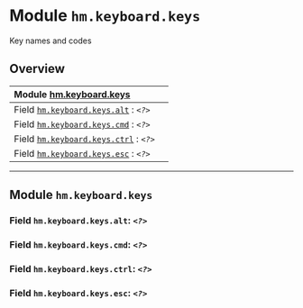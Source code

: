 # Module `hm.keyboard.keys`

Key names and codes



## Overview


| Module [hm.keyboard.keys](hm.keyboard.keys.md#module-hmkeyboardkeys) |  |
| :--- | :---
Field [`hm.keyboard.keys.alt`](hm.keyboard.keys.md#field-hmkeyboardkeysalt-) : _`<?>`_ | 
Field [`hm.keyboard.keys.cmd`](hm.keyboard.keys.md#field-hmkeyboardkeyscmd-) : _`<?>`_ | 
Field [`hm.keyboard.keys.ctrl`](hm.keyboard.keys.md#field-hmkeyboardkeysctrl-) : _`<?>`_ | 
Field [`hm.keyboard.keys.esc`](hm.keyboard.keys.md#field-hmkeyboardkeysesc-) : _`<?>`_ | 






------------------

## Module `hm.keyboard.keys`





### Field `hm.keyboard.keys.alt`: _`<?>`_





### Field `hm.keyboard.keys.cmd`: _`<?>`_





### Field `hm.keyboard.keys.ctrl`: _`<?>`_





### Field `hm.keyboard.keys.esc`: _`<?>`_





